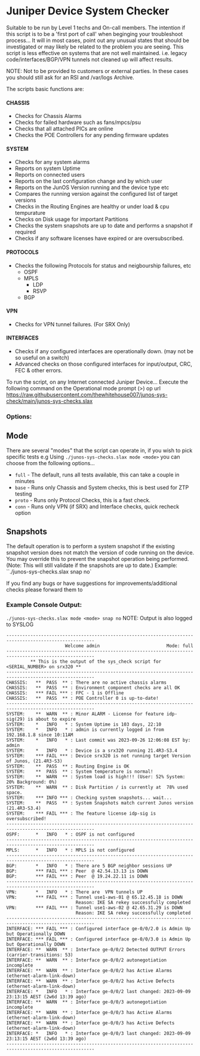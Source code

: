 # Juniper Device System Checker

Suitable to be run by Level 1 techs and On-call members.
The intention if this script is to be a 'first port of call' when beginging your troubleshoot process...
It will in most cases, point out any unusual states that should be investigated or may likely be related to the problem you are seeing. 
This script is less effective on systems that are not well maintained.
i.e. legacy code/interfaces/BGP/VPN tunnels not cleaned up will affect results.

NOTE: Not to be provided to customers or external parties. 
In these cases you should still ask for an RSI and /var/logs Archive.

The scripts basic functions are:

#### CHASSIS
* Checks for Chassis Alarms
* Checks for failed hardware such as fans/mpcs/psu
* Checks that all attached PICs are online
* Checks the POE Controllers for any pending firmware updates
#### SYSTEM
* Checks for any system alarms
* Reports on system Uptime
* Reports on connected users
* Reports on the last configuration change and by which user
* Reports on the JunOS Version running and the device type etc
* Compares the running version against the configured list of target versions
* Checks in the Routing Engines are healthy or under load & cpu tempurature
* Checks on Disk usage for important Partitions
* Checks the system snapshots are up to date and performs a snapshot if required
* Checks if any software licenses have expired or are oversubscribed.
#### PROTOCOLS
* Checks the following Protocols for status and neigbourship failures, etc
  * OSPF
  * MPLS
    * LDP
    * RSVP
  * BGP
#### VPN
* Checks for VPN tunnel failures. (For SRX Only)
#### INTERFACES
* Checks if any configured interfaces are operationally down. (may not be so useful on a switch)
* Advanced checks on those configured interfaces for input/output, CRC, FEC & other errors.


To run the script, on any Internet connected Juniper Device...
Execute the following command on the Operational mode prompt (>)
op url https://raw.githubusercontent.com/thewhitehouse007/junos-sys-check/main/junos-sys-checks.slax

### Options:
## Mode
There are several "modes" that the script can operate in, if you wish to pick specific tests e.g
Using `./junos-sys-checks.slax mode <mode>` you can choose from the following options...
* `full` - The default, runs all tests available, this can take a couple in minutes
* `base` - Runs only Chassis and System checks, this is best used for ZTP testing
* `proto` - Runs only Protocol Checks, this is a fast check.
* `conn` - Runs only VPN (if SRX) and Interface checks, quick recheck option

## Snapshots
The default operation is to perform a system snapshot if the existing snapshot version does not match
the version of code running on the device. You may override this to prevent the snapshot operation 
being performed. (Note: This will still validate if the snapshots are up to date.)
Example: ``./junos-sys-checks.slax snap no`

If you find any bugs or have suggestions for improvements/additional checks please forward them to <hidden>

### Example Console Output:
`./junos-sys-checks.slax mode <mode> snap no`
NOTE: Output is also logged to SYSLOG
```
-------------------------------------------------------------------------------------------------------
                      Welcome admin                         Mode: full
-------------------------------------------------------------------------------------------------------
         ** This is the output of the sys_check script for <SERIAL_NUMBER> on srx320 **
-------------------------------------------------------------------------------------------------------
CHASSIS:   **  PASS  ** : There are no active chassis alarms
CHASSIS:   **  PASS  ** : Environment component checks are all OK
CHASSIS:   *** FAIL *** : FPC - 1 is Offline
CHASSIS:   **  PASS  ** : POE Controller 0 is up-to-date!
-------------------------------------------------------------------------------------------------------
SYSTEM:    **  WARN  ** : Minor ALARM - License for feature idp-sig(29) is about to expire
SYSTEM:    *   INFO   * : System Uptime is 103 days, 22:10
SYSTEM:    *   INFO   * : admin is currently logged in from 192.168.1.8 since 10:11AM
SYSTEM:    *   INFO   * : Last commit was 2023-09-26 12:06:08 EST by: admin
SYSTEM:    *   INFO   * : Device is a srx320 running 21.4R3-S3.4
SYSTEM:    *** FAIL *** : Device srx320 is not running target Version of Junos, (21.4R3-S3)
SYSTEM:    **  PASS  ** : Routing Engine is OK
SYSTEM:    **  PASS  ** : System temperature is normal!
SYSTEM:    **  WARN  ** : System load is high!!! (User: 52% System: 20% Background: 0%)
SYSTEM:    **  WARN  ** : Disk Partition / is currently at  78% used space.
SYSTEM:    *** INFO *** : Checking system snapshots... wait...
SYSTEM:    **  PASS  ** : System Snapshots match current Junos version (21.4R3-S3.4)
SYSTEM:    *** FAIL *** : The feature license idp-sig is oversubscribed!
-------------------------------------------------------------------------------------------------------
OSPF:      *   INFO   * : OSPF is not configured
-------------------------------------------------------------------------------------------------------
MPLS:      *   INFO   * : MPLS is not configured
-------------------------------------------------------------------------------------------------------
BGP:       *   INFO   * : There are 5 BGP neighbor sessions UP
BGP:       *** FAIL *** : Peer  @ 42.54.13.13 is DOWN
BGP:       *** FAIL *** : Peer  @ 19.24.22.11 is DOWN
-------------------------------------------------------------------------------------------------------
VPN:       *   INFO   * : There are  VPN tunnels UP
VPN:       *** FAIL *** : Tunnel use1-aws-01 @ 65.12.45.18 is DOWN
                          Reason: IKE SA rekey successfully completed
VPN:       *** FAIL *** : Tunnel use1-aws-02 @ 42.65.31.29 is DOWN
                          Reason: IKE SA rekey successfully completed
-------------------------------------------------------------------------------------------------------
INTERFACE: *** FAIL *** : Configured interface ge-0/0/2.0 is Admin Up but Operationally DOWN
INTERFACE: *** FAIL *** : Configured interface ge-0/0/3.0 is Admin Up but Operationally DOWN
INTERFACE: **  WARN  ** : Interface ge-0/0/2 Detected OUTPUT Errors (carrier-transitions: 53)
INTERFACE: **  WARN  ** : Interface ge-0/0/2 autonegotiation incomplete
INTERFACE: **  WARN  ** : Interface ge-0/0/2 has Active Alarms (ethernet-alarm-link-down)
INTERFACE: **  WARN  ** : Interface ge-0/0/2 has Active Defects (ethernet-alarm-link-down)
INTERFACE: *   INFO   * : Interface ge-0/0/2 last changed: 2023-09-09 23:13:15 AEST (2w6d 13:39 ago)
INTERFACE: **  WARN  ** : Interface ge-0/0/3 autonegotiation incomplete
INTERFACE: **  WARN  ** : Interface ge-0/0/3 has Active Alarms (ethernet-alarm-link-down)
INTERFACE: **  WARN  ** : Interface ge-0/0/3 has Active Defects (ethernet-alarm-link-down)
INTERFACE: *   INFO   * : Interface ge-0/0/3 last changed: 2023-09-09 23:13:15 AEST (2w6d 13:39 ago)
-------------------------------------------------------------------------------------------------------

```
